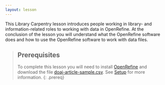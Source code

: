 ```yaml
---
layout: lesson
---
```

This Library Carpentry lesson introduces people working in library- and information-related roles to working with data in OpenRefine. At the conclusion of the lesson you will understand what the OpenRefine software does and how to use the OpenRefine software to work with data files.

> ## Prerequisites
> To complete this lesson you will need to install [OpenRefine](http://openrefine.org/download.html) and download the file [doaj-article-sample.csv](https://github.com/LibraryCarpentry/lc-open-refine/raw/gh-pages/data/doaj-article-sample.csv).
> See [Setup](https://librarycarpentry.org/lc-open-refine/setup.html) for more information.
{: .prereq}
